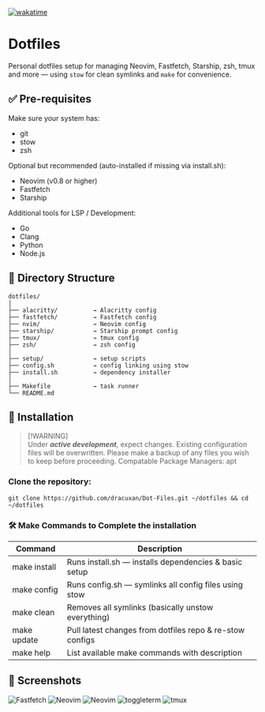 [![wakatime](https://wakatime.com/badge/user/0d75cfc5-da70-41b7-b8c8-661ef9d8338b/project/9358976a-67c2-4357-8140-bd4a4c743b96.svg)](https://wakatime.com/badge/user/0d75cfc5-da70-41b7-b8c8-661ef9d8338b/project/9358976a-67c2-4357-8140-bd4a4c743b96)

# Dotfiles

Personal dotfiles setup for managing Neovim, Fastfetch, Starship, zsh, tmux and more — using `stow` for clean symlinks and `make` for convenience.

## ✅ Pre-requisites

Make sure your system has:

- git
- stow
- zsh

Optional but recommended (auto-installed if missing via install.sh):

- Neovim (v0.8 or higher)
- Fastfetch
- Starship

Additional tools for LSP / Development:

- Go
- Clang
- Python
- Node.js

## 📁 Directory Structure

```
dotfiles/
│
├── alacritty/          → Alacritty config
├── fastfetch/          → Fastfetch config
├── nvim/               → Neovim config
├── starship/           → Starship prompt config
├── tmux/               → tmux config
├── zsh/                → zsh config
│
├── setup/              → setup scripts
├── config.sh           → config linking using stow
├── install.sh          → dependency installer
│
├── Makefile            → task runner
└── README.md
```

## 🚀 Installation

> [!WARNING]\
> Under _**active development**_, expect changes. Existing configuration files will be overwritten. Please make a backup of any files you wish to keep before proceeding.
> Compatable Package Managers: apt

### Clone the repository:

```
git clone https://github.com/dracuxan/Dot-Files.git ~/dotfiles && cd ~/dotfiles
```

### 🛠️ Make Commands to Complete the installation

| Command      | Description                                              |
| ------------ | -------------------------------------------------------- |
| make install | Runs install.sh — installs dependencies & basic setup    |
| make config  | Runs config.sh — symlinks all config files using stow    |
| make clean   | Removes all symlinks (basically unstow everything)       |
| make update  | Pull latest changes from dotfiles repo & re-stow configs |
| make help    | List available make commands with description            |

## 📸 Screenshots

![Fastfetch](https://github.com/user-attachments/assets/31804d54-ff43-45c6-8f1b-79e3ae28cd0d)
![Neovim](https://github.com/user-attachments/assets/cb92ce16-dd48-48de-aea7-0d83d5bd2709)
![Neovim](https://github.com/user-attachments/assets/ab2f30a2-6305-4d98-af52-cd81d4dc5b1f)
![toggleterm](https://github.com/user-attachments/assets/e465ac94-6129-469a-94f4-8658a2dbc416)
![tmux](https://github.com/user-attachments/assets/e72e1d81-1c6a-4da1-b68c-6859778b783d)
